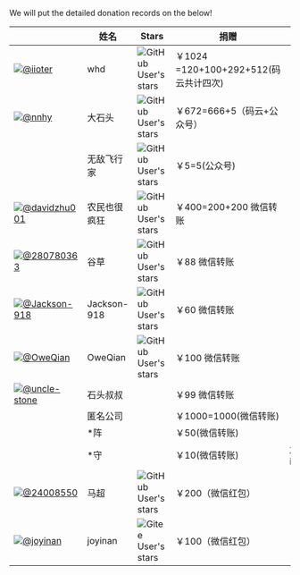 
We will put the detailed donation records on the below!



|                                                        | 姓名                                  | Stars | 捐赠 | 留言 |
| ------------------------------------------------------------ | ------------------ | -------- | -------- | -------- |
| [![@iioter](https://avatars.githubusercontent.com/u/29589505?s=80&v=4)](https://github.com/iioter) | whd | ![GitHub User's stars](https://img.shields.io/github/stars/iioter?affiliations=OWNER%2CCOLLABORATOR%2CORGANIZATION_MEMBER&style=for-the-badge) | ￥1024 =120+100+292+512(码云共计四次) |  |
| [![@nnhy](https://avatars.githubusercontent.com/u/506367?s=80&v=4)](https://github.com/nnhy) | 大石头 | ![GitHub User's stars](https://img.shields.io/github/stars/nnhy?affiliations=OWNER%2CCOLLABORATOR%2CORGANIZATION_MEMBER&style=for-the-badge) |     ￥672=666+5（码云+公众号）     |           |
|  | 无敌飞行家 | ![GitHub User's stars](https://img.shields.io/github/stars/hehaoyu_2014?affiliations=OWNER%2CCOLLABORATOR%2CORGANIZATION_MEMBER&style=for-the-badge) | ￥5=5(公众号) |  |
| [![@davidzhu001](https://avatars.githubusercontent.com/u/9436230?s=80&v=4)](https://github.com/davidzhu001)   | 农民也很疯狂 |  ![GitHub User's stars](https://img.shields.io/github/stars/davidzhu001?affiliations=OWNER%2CCOLLABORATOR%2CORGANIZATION_MEMBER&style=for-the-badge)| ￥400=200+200 微信转账 | |
| [![@280780363](https://avatars.githubusercontent.com/u/20083278?s=80&v=4)](https://github.com/280780363)   | 谷草 |  ![GitHub User's stars](https://img.shields.io/github/stars/280780363?affiliations=OWNER%2CCOLLABORATOR%2CORGANIZATION_MEMBER&style=for-the-badge)| ￥88 微信转账 | |
| [![@Jackson-918](https://avatars.githubusercontent.com/u/44353254?s=80&v=4)](https://github.com/Jackson-918)   | Jackson-918 |  ![GitHub User's stars](https://img.shields.io/github/stars/Jackson-918?affiliations=OWNER%2CCOLLABORATOR%2CORGANIZATION_MEMBER&style=for-the-badge)| ￥60 微信转账 | |
| [![@OweQian](https://avatars.githubusercontent.com/u/25632596?s=80&v=4)](https://github.com/OweQian)   | OweQian |  ![GitHub User's stars](https://img.shields.io/github/stars/OweQian?affiliations=OWNER%2CCOLLABORATOR%2CORGANIZATION_MEMBER&style=for-the-badge)| ￥100 微信转账 | |
| [![@uncle-stone](https://foruda.gitee.com/avatar/1670051844286871132/2372506_iotsharp_1670051843.png!avatar100)](https://gitee.com/uncle-stone)   | 石头叔叔 |  | ￥99 微信转账 | |
|  | 匿名公司 |  | ￥1000=1000(微信转账) |  |
|  | *阵 |  | ￥50(微信转账) |  |
|  | *守 |  | ￥10(微信转账) | 加油iotsharp! |
| [![@24008550](https://avatars.githubusercontent.com/u/122004038?s=80&v=4)](https://github.com/24008550) | 马超 | ![GitHub User's stars](https://img.shields.io/github/stars/24008550?affiliations=OWNER%2CCOLLABORATOR%2CORGANIZATION_MEMBER&style=for-the-badge) | ￥200（微信红包） |  |
| [![@joyinan](https://foruda.gitee.com/avatar/1676895845500193295/12369_joyinan_1578914838.png!avatar200)](https://gitee.com/joyinan) | joyinan | ![Gitee User's stars](https://img.shields.io/gitee/stars/joyinan?affiliations=OWNER%2CCOLLABORATOR%2CORGANIZATION_MEMBER&style=for-the-badge) | ￥100（微信红包） |  |


